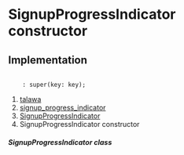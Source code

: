 
<div>

# SignupProgressIndicator constructor

</div>






## Implementation

``` language-dart

    : super(key: key);
```







1.  [talawa](../../index.md)
2.  [signup_progress_indicator](../../widgets_signup_progress_indicator/)
3.  [SignupProgressIndicator](../../widgets_signup_progress_indicator/SignupProgressIndicator-class.md)
4.  SignupProgressIndicator constructor

##### SignupProgressIndicator class







